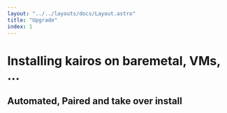 ```yaml
---
layout: "../../layouts/docs/Layout.astro"
title: "Upgrade"
index: 1
---
```


# Installing kairos on baremetal, VMs, ...

## Automated, Paired and take over install
